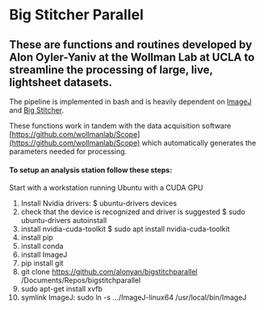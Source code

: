 # Big Stitcher Parallel
## These are functions and routines developed by Alon Oyler-Yaniv at the Wollman Lab at UCLA to streamline the processing of large, live, lightsheet datasets.

The pipeline is implemented in bash and is heavily dependent on [ImageJ](https://imagej.net/Welcome) and [Big Stitcher](https://imagej.net/BigStitcher).

These functions work in tandem with the data acquisition software [https://github.com/wollmanlab/Scope](https://github.com/wollmanlab/Scope) which automatically generates the parameters needed for processing.

#### To setup an analysis station follow these steps:
Start with a workstation running Ubuntu with a CUDA GPU

1. Install Nvidia drivers:
$ ubuntu-drivers devices
2. check that the device is recognized and driver is suggested
$ sudo ubuntu-drivers autoinstall
3. install nvidia-cuda-toolkit
$ sudo apt install nvidia-cuda-toolkit
4. install pip
5. install conda
6. install ImageJ
7. pip install git
8. git clone https://github.com/alonyan/bigstitchparallel /Documents/Repos/bigstitchparallel
9. sudo apt-get install xvfb
10. symlink ImageJ: sudo ln -s .../ImageJ-linux64 /usr/local/bin/ImageJ
